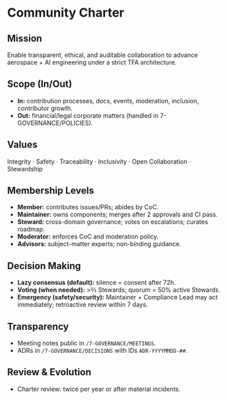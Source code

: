 # Community Charter

## Mission
Enable transparent, ethical, and auditable collaboration to advance aerospace + AI engineering under a strict TFA architecture.

## Scope (In/Out)
- **In:** contribution processes, docs, events, moderation, inclusion, contributor growth.
- **Out:** financial/legal corporate matters (handled in 7-GOVERNANCE/POLICIES).

## Values
Integrity · Safety · Traceability · Inclusivity · Open Collaboration · Stewardship

## Membership Levels
- **Member:** contributes issues/PRs; abides by CoC.
- **Maintainer:** owns components; merges after 2 approvals and CI pass.
- **Steward:** cross-domain governance; votes on escalations; curates roadmap.
- **Moderator:** enforces CoC and moderation policy.
- **Advisors:** subject-matter experts; non-binding guidance.

## Decision Making
- **Lazy consensus (default):** silence = consent after 72h.
- **Voting (when needed):** >⅔ Stewards; quorum = 50% active Stewards.
- **Emergency (safety/security):** Maintainer + Compliance Lead may act immediately; retroactive review within 7 days.

## Transparency
- Meeting notes public in `/7-GOVERNANCE/MEETINGS`.
- ADRs in `/7-GOVERNANCE/DECISIONS` with IDs `ADR-YYYYMMDD-##`.

## Review & Evolution
- Charter review: twice per year or after material incidents.